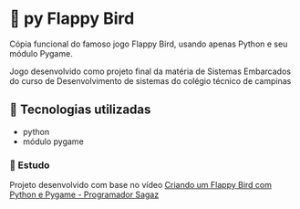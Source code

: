 # 🦆 py Flappy Bird

Cópia funcional do famoso jogo Flappy Bird, usando apenas Python e seu módulo Pygame.

Jogo desenvolvido como projeto final da matéria de Sistemas Embarcados do curso de Desenvolvimento de sistemas do colégio técnico de campinas

## 🔨 Tecnologias utilizadas
- python
- módulo pygame

### 🔎 Estudo

Projeto desenvolvido com base no vídeo
[Criando um Flappy Bird com Python e Pygame -  Programador Sagaz](https://youtu.be/WbmHcbcSwnA "Criando um Flappy Bird com Python e Pygame -  Programador Sagaz")